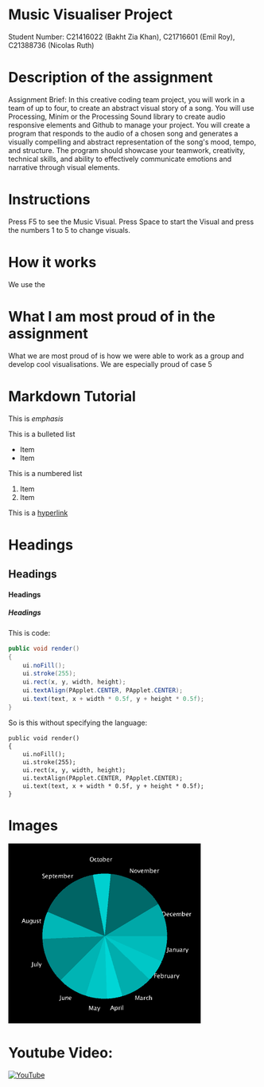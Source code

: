 # Music Visualiser Project

Student Number: C21416022 (Bakht Zia Khan), C21716601 (Emil Roy), C21388736 (Nicolas Ruth)


# Description of the assignment
Assignment Brief: In this creative coding team project, you will work in a team of up to four, to create an abstract visual story of a song. You will use Processing, Minim or the Processing Sound library to create audio responsive elements and Github to manage your project. You will create a program that responds to the audio of a chosen song and generates a visually compelling and abstract representation of the song's mood, tempo, and structure. The program should showcase your teamwork, creativity, technical skills, and ability to effectively communicate emotions and narrative through visual elements.


# Instructions
Press F5 to see the Music Visual.
Press Space to start the Visual and press the numbers 1 to 5 to change visuals.
# How it works
We use the 
# What I am most proud of in the assignment
What we are most proud of is how we were able to work as a group and develop cool visualisations. We are especially proud of case 5
# Markdown Tutorial

This is *emphasis*

This is a bulleted list

- Item
- Item

This is a numbered list

1. Item
1. Item

This is a [hyperlink](http://bryanduggan.org)

# Headings
## Headings
#### Headings
##### Headings

This is code:

```Java
public void render()
{
	ui.noFill();
	ui.stroke(255);
	ui.rect(x, y, width, height);
	ui.textAlign(PApplet.CENTER, PApplet.CENTER);
	ui.text(text, x + width * 0.5f, y + height * 0.5f);
}
```

So is this without specifying the language:

```
public void render()
{
	ui.noFill();
	ui.stroke(255);
	ui.rect(x, y, width, height);
	ui.textAlign(PApplet.CENTER, PApplet.CENTER);
	ui.text(text, x + width * 0.5f, y + height * 0.5f);
}
```

# Images

![An image](images/p8.png)


# Youtube Video:

[![YouTube](http://img.youtube.com/vi/J2kHSSFA4NU/0.jpg)](https://www.youtube.com/watch?v=J2kHSSFA4NU)

